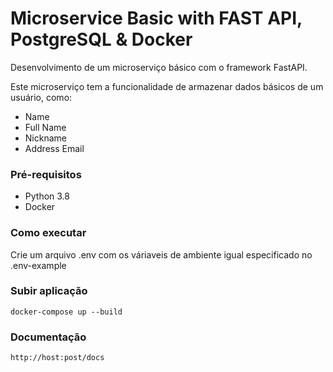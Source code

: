 # Microservice Basic with FAST API, PostgreSQL & Docker

Desenvolvimento de um microserviço básico com o framework FastAPI.

Este microserviço tem a funcionalidade de armazenar dados básicos de um usuário, como:

- Name
- Full Name
- Nickname
- Address Email

### Pré-requisitos

* Python 3.8
* Docker


### Como executar

Crie um arquivo .env com os váriaveis de ambiente igual especificado no .env-example


### Subir aplicação

``docker-compose up --build``

### Documentação

``http://host:post/docs``



